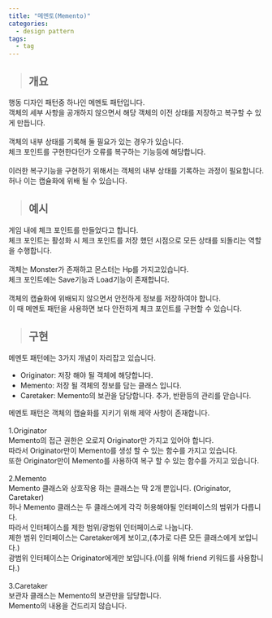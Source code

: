 ```yaml
---
title: "메멘토(Memento)"
categories:
  - design pattern
tags:
  - tag
---
```

> ## 개요

행동 디자인 패턴중 하나인 메멘토 패턴입니다.<br>
객체의 세부 사항을 공개하지 않으면서 해당 객체의 이전 상태를 저장하고 복구할 수 있게 만듭니다.<br>
<br>
객체의 내부 상태를 기록해 둘 필요가 있는 경우가 있습니다.<br>
체크 포인트를 구현한다던가 오류를 복구하는 기능등에 해당합니다.<br>
<br>
이러한 복구기능을 구현하기 위해서는 객체의 내부 상태를 기록하는 과정이 필요합니다.<br>
허나 이는 캡슐화에 위배 될 수 있습니다.
> ## 예시

게임 내에 체크 포인트를 만들었다고 합니다.<br>
체크 포인트는 활성화 시 체크 포인트를 저장 했던 시점으로 모든 상태를 되돌리는 역할을 수행합니다.<br>
<br>
객체는 Monster가 존재하고 몬스터는 Hp를 가지고있습니다.<br>
체크 포인트에는 Save기능과 Load기능이 존재합니다.<br>
<br>
객체의 캡슐화에 위배되지 않으면서 안전하게 정보를 저장하여야 합니다.<br>
이 때 메멘토 패턴을 사용하면 보다 안전하게 체크 포인트를 구현할 수 있습니다.
> ## 구현

메멘토 패턴에는 3가지 개념이 자리잡고 있습니다.
- Originator: 저장 해야 될 객체에 해당합니다.
- Memento: 저장 될 객체의 정보를 담는 클래스 입니다.
- Caretaker: Memento의 보관을 담당합니다. 추가, 반환등의 관리를 맏습니다.

메멘토 패턴은 객체의 캡슐화를 지키기 위해 제약 사항이 존재합니다.<br>
<br>
1.Originator<br>
Memento의 접근 권한은 오로지 Originator만 가지고 있어야 합니다.<br>
따라서 Originator만이 Memento를 생성 할 수 있는 함수를 가지고 있습니다.<br>
또한 Originator만이 Memento를 사용하여 복구 할 수 있는 함수를 가지고 있습니다.<br>
<br>
2.Memento<br>
Memento 클래스와 상호작용 하는 클래스는 딱 2개 뿐입니다. (Originator, Caretaker)<br>
허나 Memento 클래스는 두 클래스에게 각각 허용해야될 인터페이스의 범위가 다릅니다.<br>
따라서 인터페이스를 제한 범위/광범위 인터페이스로 나눕니다.<br>
제한 범위 인터페이스는 Caretaker에게 보이고,(추가로 다른 모든 클래스에게 보입니다.)<br>
광범위 인터페이스는 Originator에게만 보입니다.(이를 위해 friend 키워드를 사용합니다.)<br>
<br>
3.Caretaker<br>
보관자 클래스는 Memento의 보관만을 담당합니다.<br>
Memento의 내용을 건드리지 않습니다.

